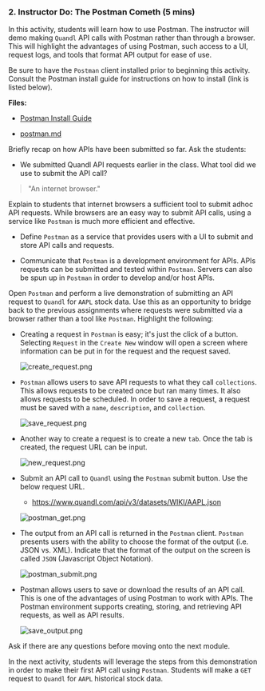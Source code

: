### 2. Instructor Do: The Postman Cometh (5 mins)

In this activity, students will learn how to use Postman. The instructor will demo making `Quandl` API calls with Postman rather than through a browser. This will highlight the advantages of using Postman, such access to a UI, request logs, and tools that format API output for ease of use.

Be sure to have the `Postman` client installed prior to beginning this activity. Consult the Postman install guide for instructions on how to install (link is listed below).

**Files:**

* [Postman Install Guide](../../Supplementary/PostmanInstallGuide.md)

* [postman.md](Activities/06-Ins_Postman/Solved/postman.md)

Briefly recap on how APIs have been submitted so far. Ask the students:

* We submitted Quandl API requests earlier in the class. What tool did we use to submit the API call?

> "An internet browser."

Explain to students that internet browsers a sufficient tool to submit adhoc API requests. While browsers are an easy way to submit API calls, using a service like `Postman` is much more efficient and effective.

* Define `Postman` as a service that provides users with a UI to submit and store API calls and requests.

* Communicate that `Postman` is a development environment for APIs. APIs requests can be submitted and tested within `Postman`. Servers can also be spun up in `Postman` in order to develop and/or host APIs.

Open `Postman` and perform a live demonstration of submitting an API request to `Quandl` for `AAPL` stock data. Use this as an opportunity to bridge back to the previous assignments where requests were submitted via a browser rather than a tool like `Postman`. Highlight the following:

* Creating a request in `Postman` is easy; it's just the click of a button. Selecting `Request` in the `Create New` window will open a screen where information can be put in for the request and the request saved.

  ![create_request.png](Images/create_request.png)

* `Postman` allows users to save API requests to what they call `collections`. This allows requests to be created once but ran many times. It also allows requests to be scheduled. In order to save a request, a request must be saved with a `name`, `description`, and `collection`.

  ![save_request.png](Images/save_request.png)

* Another way to create a request is to create a new `tab`. Once the tab is created, the request URL can be input.

  ![new_request.png](Images/new_request.png)

* Submit an API call to `Quandl` using the `Postman` submit button. Use the below request URL.

  * https://www.quandl.com/api/v3/datasets/WIKI/AAPL.json

  ![postman_get.png](Images/postman_get.png)

* The output from an API call is returned in the `Postman` client. `Postman` presents users with the ability to choose the format of the output (i.e. JSON vs. XML). Indicate that the format of the output on the screen is called `JSON` (Javascript Object Notation).

  ![postman_submit.png](Images/postman_submit.png)

* Postman allows users to save or download the results of an API call. This is one of the advantages of using Postman to work with APIs. The Postman environment supports creating, storing, and retrieving API requests, as well as API results.

  ![save_output.png](Images/save_output.png)

Ask if there are any questions before moving onto the next module.

In the next activity, students will leverage the steps from this demonstration in order to make their first API call using `Postman`. Students will make a `GET` request to `Quandl` for `AAPL` historical stock data.
